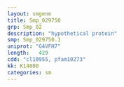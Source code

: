 ```yaml
---
layout: smgene
title: Smp_029750
grp: Smp_02
description: "hypothetical protein"
smp: Smp_029750.1
uniprot: "G4VFH7"
length:   429
cdd: "cl10955, pfam10273"
kk: K14800
categories: sm
---
```

